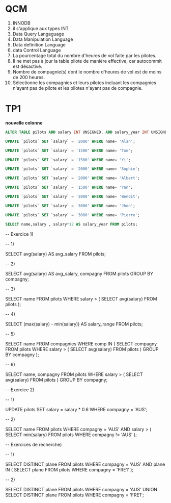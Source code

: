 # QCM

1) INNODB
2) il s'applique aux types INT 
3) Data Query Langaguage
4) Data Manipulation Language
5) Data definition Language
6) data Control Language
7) La pourcentage total du nombre d'heures de vol faite par les pilotes.
8) Il ne met pas à jour la table pilote de manière effective, car autocommit est désactivé.
9) Nombre de compagnie(s) dont le nombre d'heures de vol est de moins de 200 heures.
10) Sélectionne les compagnies et leurs pilotes incluant les compagnies n'ayant pas de pilote et les pilotes n'ayant pas de compagnie.

# TP1

**nouvelle colonne**
```sql
ALTER TABLE pilots ADD salary INT UNSIGNED, ADD salary_year INT UNSIGNED;

UPDATE `pilots` SET `salary` = '2000' WHERE name= 'Alan';

UPDATE `pilots` SET `salary` = '1500' WHERE name= 'Tom';

UPDATE `pilots` SET `salary` = '1500' WHERE name= 'Yi';

UPDATE `pilots` SET `salary` = '2000' WHERE name= 'Sophie';

UPDATE `pilots` SET `salary` = '2000' WHERE name= 'Albert';

UPDATE `pilots` SET `salary` = '1500' WHERE name= 'Yan';

UPDATE `pilots` SET `salary` = '2000' WHERE name= 'Benoit';

UPDATE `pilots` SET `salary` = '3000' WHERE name= 'Jhon';

UPDATE `pilots` SET `salary` = '3000' WHERE name= 'Pierre';

SELECT name,salary , salary*12 AS salary_year FROM pilots;
```

-- Exercice 1)

-- 1)

SELECT avg(salary) AS avg_salary
FROM pilots;

-- 2) 

SELECT avg(salary) AS avg_salary, compagny
FROM pilots
GROUP BY compagny;

-- 3)

SELECT name
FROM pilots
WHERE salary > (
    SELECT avg(salary)
    FROM pilots
);

-- 4)

SELECT (max(salary) - min(salary)) AS salary_range
FROM pilots;

-- 5)

SELECT name
FROM compagnies
WHERE comp IN (
    SELECT compagny
    FROM pilots
    WHERE salary > (
        SELECT avg(salary)
        FROM pilots
    )
    GROUP BY compagny
);

-- 6)

SELECT name, compagny
FROM pilots
WHERE salary > (
    SELECT avg(salary)
    FROM pilots
)
GROUP BY compagny;


-- Exercice 2)

-- 1)

UPDATE pilots
SET salary = salary * 0.6
WHERE compagny = 'AUS';

-- 2)

SELECT name
FROM pilots
WHERE compagny = 'AUS' AND salary > (
    SELECT min(salary)
    FROM pilots
    WHERE compagny != 'AUS'
);

-- Exercices de recherche)

-- 1)

SELECT DISTINCT plane
FROM pilots
WHERE compagny = 'AUS' AND plane IN (
    SELECT plane
    FROM pilots
    WHERE compagny = 'FRE1'
);

-- 2)

SELECT DISTINCT plane
FROM pilots
WHERE compagny = 'AUS'
UNION
SELECT DISTINCT plane
FROM pilots
WHERE compagny = 'FRE1';

